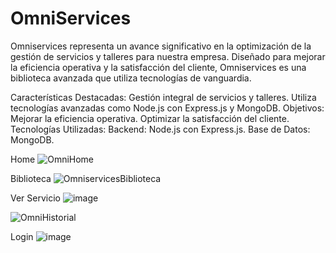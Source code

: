 # OmniServices
Omniservices representa un avance significativo en la optimización de la gestión de servicios y talleres para nuestra empresa. Diseñado para mejorar la eficiencia operativa y la satisfacción del cliente, Omniservices es una biblioteca avanzada que utiliza tecnologías de vanguardia.

Características Destacadas:
Gestión integral de servicios y talleres.
Utiliza tecnologías avanzadas como Node.js con Express.js y MongoDB.
Objetivos:
Mejorar la eficiencia operativa.
Optimizar la satisfacción del cliente.
Tecnologías Utilizadas:
Backend: Node.js con Express.js.
Base de Datos: MongoDB.

Home
![OmniHome](https://github.com/Richardael/OmniServices/assets/99899148/da6a8df7-32f6-4377-a4bb-bdec1523e4f8)

Biblioteca
![OmniservicesBiblioteca](https://github.com/Richardael/OmniServices/assets/99899148/44d1e7c2-a3e0-413a-951e-206dedac591a)

Ver Servicio
![image](https://github.com/Richardael/OmniServices/assets/99899148/dc95fc86-80a7-43ba-a33f-c31bea98effd)

![OmniHistorial](https://github.com/Richardael/OmniServices/assets/99899148/bb792dd0-838f-4660-858f-ac0210a8b1de)

Login
![image](https://github.com/Richardael/OmniServices/assets/99899148/75a95d7d-ca49-4b33-babe-83f3cc40e4c3)
